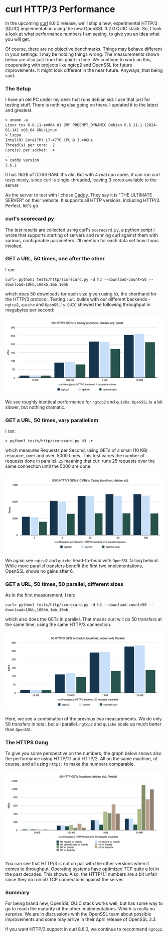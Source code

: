 # curl HTTP/3 Performance

In the upcoming [curl](https://curl.se) 8.6.0 release, we'll ship a new, experimental HTTP/3 (QUIC) implementation using the new OpenSSL 3.2.0 QUIC stack. So, I took a look at what performance numbers I am seeing, to give you an idea what you will get. 

Of course, there are no objective benchmarks. Things may behave different in your settings. I may be holding things wrong. The measurements shown below are also just from this point in time. We continue to work on this, cooperating with projects like ngtcp2 and OpenSSL for future improvements. It might look different in the near future. Anyways, that being said...

### The Setup

I have an old PC under my desk that runs debian sid. I use that just for testing stuff. There is nothing else going on there. I updated it to the latest and greatest.

```
> uname -a
Linux tux 6.6.11-amd64 #1 SMP PREEMPT_DYNAMIC Debian 6.6.11-1 (2024-01-14) x86_64 GNU/Linux
> lscpu
Intel(R) Core(TM) i7-4770 CPU @ 3.40GHz
Thread(s) per core:  2
Core(s) per socket:  4
...
> caddy version
2.6.2
```

It has 16GB of DDR3 RAM. It's old. But with 4 real cpu cores, it can run curl tests nicely, since curl is single-threaded, leaving 3 cores available to the server.

As the server to test with I chose [Caddy](https://caddyserver.com). They say it is "THE ULTIMATE SERVER" on their website. It supports all HTTP versions, including HTTP/3. Perfect, let's go.

### curl's scorecard.py

The test results are collected using curl's `scorecard.py`, a python script I wrote that supports starting of servers and running curl against them with various, configurable parameters. I'll mention for each data set how it was invoked.

### GET a URL, 50 times, one after the other

I ran:

```
curl> python3 tests/http/scorecard.py -d h3 --download-count=50 --download=10kb,100kb,1mb,10mb
```

which does 50 downloads for each size given using `h3`, the shorthand for the HTTP/3 protocol. Testing `curl` builds with our different backends - `ngtcp2`, `quiche` and `OpenSSL's QUIC` showed the following throughput in megabytes per second:

![H3, Serial GETs, resource size](images/curl-h3-perf-1.png)

We see roughly identical performance for `ngtcp2` and `quiche`. `OpenSSL` is a bit slower, but nothing dramatic.

### GET a URL, 50 times, vary parallelism

I ran:

```
> python3 tests/http/scorecard.py h3 -r
```

which measures Requests per Second, using GETs of a small (10 KB) resource, over and over, 5000 times. This test varies the number of requests done in parallel. `25` meaning that curl runs 25 requests over the same connection until the 5000 are done.

![H3, Serial GETs,small and many](images/curl-h3-perf-3.png)

We again see `ngtcp2` and `quiche` head-to-head with `OpenSSL` falling behind. While more parallel transfers benefit the first two implementations, OpenSSL shows no gains after 6.

### GET a URL, 50 times, 50 parallel, different sizes

As in the first measurement, I ran:

```
curl> python3 tests/http/scorecard.py -d h3 --download-count=50 --download=10kb,100kb,1mb,10mb
```

which also does the GETs in parallel. That means curl will do 50 transfers at the same time, using the same HTTP/3 connection.

![H3, Parallel GETs, resource size](images/curl-h3-perf-2.png)

Here, we see a combination of the previous two measurements. We do only 50 transfers in total, but all parallel. `ngtcp2` and `quiche` scale up much better than `OpenSSL`.

### The HTTPS Gang

To give you some perspective on the numbers, the graph below shows also the performance using HTTP/1.1 and HTTP/2. All on the same machine, of course, and all using `https:` to make the numbers comparable.

![H3+H2, Parallel GETs, Perspective](images/curl-h3-perf-4.png)

You can see that HTTP/3 is not on par with the other versions when it comes to throughput. Operating systems have optimized TCP quite a lot in the past decades. This shows. Also, the HTTP/1.1 numbers are a bit unfair since they do run 50 TCP connections against the server.

### Summary

For being brand new, OpenSSL QUIC stack works well, but has some way to go to reach the maturity of the other implementations. Which is really no surprise. We are in discussions with the OpenSSL team about possible improvements and some may arrive in their April release of OpenSSL 3.3.

If you want HTTP/3 support in curl 8.6.0, we continue to recommend `ngtcp2`.